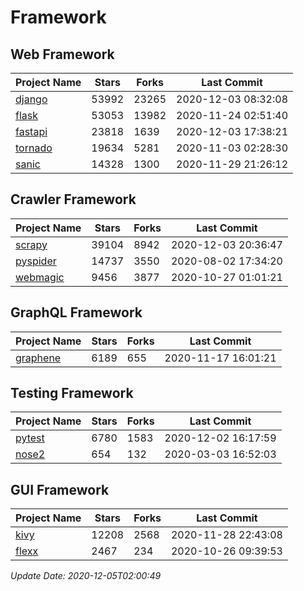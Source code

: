 # Framework

## Web Framework
| Project Name | Stars | Forks | Last Commit |
| ------------ | ----- | ----- | ----------- |
| [django](https://github.com/django/django) | 53992 | 23265 | 2020-12-03 08:32:08 |
| [flask](https://github.com/pallets/flask) | 53053 | 13982 | 2020-11-24 02:51:40 |
| [fastapi](https://github.com/tiangolo/fastapi) | 23818 | 1639 | 2020-12-03 17:38:21 |
| [tornado](https://github.com/tornadoweb/tornado) | 19634 | 5281 | 2020-11-03 02:28:30 |
| [sanic](https://github.com/huge-success/sanic) | 14328 | 1300 | 2020-11-29 21:26:12 |

## Crawler Framework
| Project Name | Stars | Forks | Last Commit |
| ------------ | ----- | ----- | ----------- |
| [scrapy](https://github.com/scrapy/scrapy) | 39104 | 8942 | 2020-12-03 20:36:47 |
| [pyspider](https://github.com/binux/pyspider) | 14737 | 3550 | 2020-08-02 17:34:20 |
| [webmagic](https://github.com/code4craft/webmagic) | 9456 | 3877 | 2020-10-27 01:01:21 |

## GraphQL Framework
| Project Name | Stars | Forks | Last Commit |
| ------------ | ----- | ----- | ----------- |
| [graphene](https://github.com/graphql-python/graphene) | 6189 | 655 | 2020-11-17 16:01:21 |

## Testing Framework
| Project Name | Stars | Forks | Last Commit |
| ------------ | ----- | ----- | ----------- |
| [pytest](https://github.com/pytest-dev/pytest) | 6780 | 1583 | 2020-12-02 16:17:59 |
| [nose2](https://github.com/nose-devs/nose2) | 654 | 132 | 2020-03-03 16:52:03 |

## GUI Framework
| Project Name | Stars | Forks | Last Commit |
| ------------ | ----- | ----- | ----------- |
| [kivy](https://github.com/kivy/kivy) | 12208 | 2568 | 2020-11-28 22:43:08 |
| [flexx](https://github.com/flexxui/flexx) | 2467 | 234 | 2020-10-26 09:39:53 |

*Update Date: 2020-12-05T02:00:49*